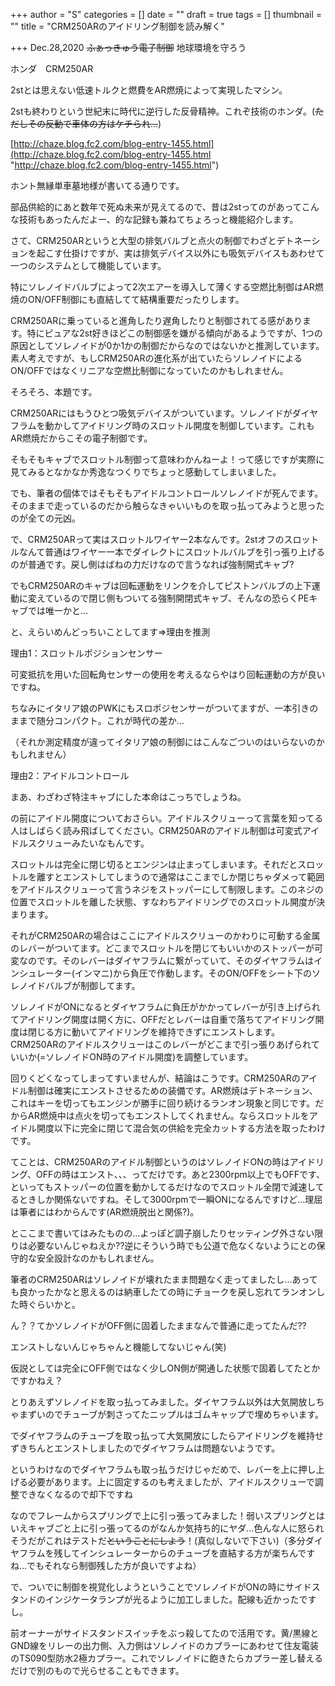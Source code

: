 +++
author = "S"
categories = []
date = ""
draft = true
tags = []
thumbnail = ""
title = "CRM250ARのアイドリング制御を読み解く"

+++
Dec.28,2020 ~~ふぁっきゅう電子制御~~ 地球環境を守ろう

ホンダ　CRM250AR

2stとは思えない低速トルクと燃費をAR燃焼によって実現したマシン。

2stも終わりという世紀末に時代に逆行した反骨精神。これぞ技術のホンダ。(~~ただしその反動で車体の方はケチられ…~~)

[http://chaze.blog.fc2.com/blog-entry-1455.html](http://chaze.blog.fc2.com/blog-entry-1455.html "http://chaze.blog.fc2.com/blog-entry-1455.html")

ホント無縁単車墓地様が書いてる通りです。

部品供給的にあと数年で死ぬ未来が見えてるので、昔は2stってのがあってこんな技術もあったんだよー、的な記録も兼ねてちょろっと機能紹介します。

さて、CRM250ARというと大型の排気バルブと点火の制御でわざとデトネーションを起こす仕掛けですが、実は排気デバイス以外にも吸気デバイスもあわせて一つのシステムとして機能しています。

特にソレノイドバルブによって2次エアーを導入して薄くする空燃比制御はAR燃焼のON/OFF制御にも直結してて結構重要だったりします。

CRM250ARに乗っていると進角したり遅角したりと制御されてる感があります。特にピュアな2st好きほどこの制御感を嫌がる傾向があるようですが、1つの原因としてソレノイドが0か1かの制御だからなのではないかと推測しています。素人考えですが、もしCRM250ARの進化系が出ていたらソレノイドによるON/OFFではなくリニアな空燃比制御になっていたのかもしれません。

そろそろ、本題です。

CRM250ARにはもうひとつ吸気デバイスがついています。ソレノイドがダイヤフラムを動かしてアイドリング時のスロットル開度を制御しています。これもAR燃焼だからこその電子制御です。

そもそもキャブでスロットル制御って意味わかんねーよ！って感じですが実際に見てみるとなかなか秀逸なつくりでちょっと感動してしまいました。

でも、筆者の個体ではそもそもアイドルコントロールソレノイドが死んでます。そのままで走っているのだから触らなきゃいいものを取っ払ってみようと思ったのが全ての元凶。

で、CRM250ARって実はスロットルワイヤー2本なんです。2stオフのスロットルなんて普通はワイヤー一本でダイレクトにスロットルバルブを引っ張り上げるのが普通です。戻し側はばねの力だけなので言うなれば強制開式キャブ?

でもCRM250ARのキャブは回転運動をリンクを介してピストンバルブの上下運動に変えているので閉じ側もついてる強制開閉式キャブ、そんなの恐らくPEキャブでは唯一かと…

と、えらいめんどっちいことしてます⇒理由を推測

理由1：スロットルポジションセンサー

可変抵抗を用いた回転角センサーの使用を考えるならやはり回転運動の方が良いですね。

ちなみにイタリア娘のPWKにもスロポジセンサーがついてますが、一本引きのままで随分コンパクト。これが時代の差か…

（それか測定精度が違ってイタリア娘の制御にはこんなごついのはいらないのかもしれません）

理由2：アイドルコントロール

まあ、わざわざ特注キャブにした本命はこっちでしょうね。

の前にアイドル開度についておさらい。アイドルスクリューって言葉を知ってる人はしばらく読み飛ばしてください。CRM250ARのアイドル制御は可変式アイドルスクリューみたいなもんです。

スロットルは完全に閉じ切るとエンジンは止まってしまいます。それだとスロットルを離すとエンストしてしまうので通常はここまでしか閉じちゃダメって範囲をアイドルスクリューって言うネジをストッパーにして制限します。このネジの位置でスロットルを離した状態、すなわちアイドリングでのスロットル開度が決まります。

それがCRM250ARの場合はここにアイドルスクリューのかわりに可動する金属のレバーがついてます。どこまでスロットルを閉じてもいいかのストッパーが可変なのです。そのレバーはダイヤフラムに繋がっていて、そのダイヤフラムはインシュレーター(インマニ)から負圧で作動します。そのON/OFFをシート下のソレノイドバルブが制御してます。

ソレノイドがONになるとダイヤフラムに負圧がかかってレバーが引き上げられてアイドリング開度は開く方に、OFFだとレバーは自重で落ちてアイドリング開度は閉じる方に動いてアイドリングを維持できずにエンストします。CRM250ARのアイドルスクリューはこのレバーがどこまで引っ張りあげられていいか(=ソレノイドON時のアイドル開度)を調整しています。

回りくどくなってしまってすいませんが、結論はこうです。CRM250ARのアイドル制御は確実にエンストさせるための装備です。AR燃焼はデトネーション、これはキーを切ってもエンジンが勝手に回り続けるランオン現象と同じです。だからAR燃焼中は点火を切ってもエンストしてくれません。ならスロットルをアイドル開度以下に完全に閉じて混合気の供給を完全カットする方法を取ったわけです。

てことは、CRM250ARのアイドル制御というのはソレノイドONの時はアイドリング、OFFの時はエンスト、、、ってだけです。あと2300rpm以上でもOFFです、といってもストッパーの位置を動かしてるだけなのでスロットル全閉で減速してるときしか関係ないですね。そして3000rpmで一瞬ONになるんですけど…理屈は筆者にはわからんです(AR燃焼脱出と関係?)。

とここまで書いてはみたものの…よっぽど調子崩したりセッティング外さない限りは必要ないんじゃねえか??逆にそういう時でも公道で危なくないようにとの保守的な安全設計なのかもしれません。

筆者のCRM250ARはソレノイドが壊れたまま問題なく走ってましたし…あっても良かったかなと思えるのは納車したての時にチョークを戻し忘れてランオンした時ぐらいかと。

ん？？てかソレノイドがOFF側に固着したままなんで普通に走ってたんだ??

エンストしないんじゃちゃんと機能してないじゃん(笑)

仮説としては完全にOFF側ではなく少しON側が開通した状態で固着してたとかですかねえ？

とりあえずソレノイドを取っ払ってみました。ダイヤフラム以外は大気開放しちゃまずいのでチューブが刺さってたニップルはゴムキャップで埋めちゃいます。

でダイヤフラムのチューブを取っ払って大気開放にしたらアイドリングを維持せずきちんとエンストしましたのでダイヤフラムは問題ないようです。

というわけなのでダイヤフラムも取っ払うだけじゃだめで、レバーを上に押し上げる必要があります。上に固定するのも考えましたが、アイドルスクリューで調整できなくなるので却下ですね

なのでフレームからスプリングで上に引っ張ってみました！弱いスプリングとはいえキャブごと上に引っ張ってるのがなんか気持ち的にヤダ…色んな人に怒られそうだがこれはテストだ~~ということにしよう~~！(真似しないで下さい)（多分ダイヤフラムを残してインシュレーターからのチューブを直結する方が楽ちんですね…でもそれなら制御残した方が良いですよね）

で、ついでに制御を視覚化しようということでソレノイドがONの時にサイドスタンドのインジケータランプが光るように加工しました。配線も近かったですし。

前オーナーがサイドスタンドスイッチをぶっ殺してたので活用です。黄/黒線とGND線をリレーの出力側、入力側はソレノイドのカプラーにあわせて住友電装のTS090型防水2極カプラー。これでソレノイドに飽きたらカプラー差し替えるだけで別のもので光らせることもできます。